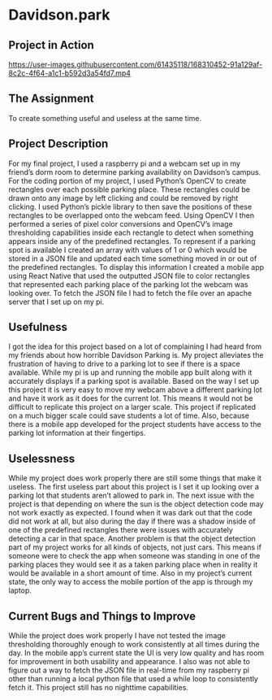 # Davidson.park
## Project in Action
https://user-images.githubusercontent.com/61435118/168310452-91a129af-8c2c-4f64-a1c1-b592d3a54fd7.mp4
## The Assignment
To create something useful and useless at the same time.
## Project Description
For my final project, I used a raspberry pi and a webcam set up in my friend’s dorm room to determine parking availability on Davidson’s campus. For the coding portion of my project, I used Python’s OpenCV to create rectangles over each possible parking place. These rectangles could be drawn onto any image by left clicking and could be removed by right clicking. I used Python’s pickle library to then save the positions of these rectangles to be overlapped onto the webcam feed. Using OpenCV I then performed a series of pixel color conversions and OpenCV’s image thresholding capabilities inside each rectangle to detect when something appears inside any of the predefined rectangles. To represent if a parking spot is available I created an array with values of 1 or 0 which would be stored in a JSON file and updated each time something moved in or out of the predefined rectangles. To display this information I created a mobile app using React Native that used the outputted JSON file to color rectangles that represented each parking place of the parking lot the webcam was looking over. To fetch the JSON file I had to fetch the file over an apache server that I set up on my pi.
## Usefulness
I got the idea for this project based on a lot of complaining I had heard from my friends about how horrible Davidson Parking is. My project alleviates the frustration of having to drive to a parking lot to see if there is a space available. While my pi is up and running the mobile app built along with it accurately displays if a parking spot is available. Based on the way I set up this project it is very easy to move my webcam above a different parking lot and have it work as it does for the current lot. This means it would not be difficult to replicate this project on a larger scale. This project if replicated on a much bigger scale could save students a lot of time. Also, because there is a mobile app developed for the project students have access to the parking lot information at their fingertips.
## Uselessness
While my project does work properly there are still some things that make it useless. The first useless part about this project is I set it up looking over a parking lot that students aren’t allowed to park in. The next issue with the project is that depending on where the sun is the object detection code may not work exactly as expected. I found when it was dark out that the code did not work at all, but also during the day if there was a shadow inside of one of the predefined rectangles there were issues with accurately detecting a car in that space. Another problem is that the object detection part of my project works for all kinds of objects, not just cars. This means if someone were to check the app when someone was standing in one of the parking places they would see it as a taken parking place when in reality it would be available in a short amount of time. Also in my project’s current state, the only way to access the mobile portion of the app is through my laptop. 
## Current Bugs and Things to Improve
While the project does work properly I have not tested the image thresholding thoroughly enough to work consistently at all times during the day. In the mobile app’s current state the UI is very low quality and has room for improvement in both usability and appearance. I also was not able to figure out a way to fetch the JSON file in real-time from my raspberry pi other than running a local python file that used a while loop to consistently fetch it. This project still has no nighttime capabilities.
